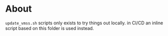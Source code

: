 About
===

`update_vmss.sh` scripts only exists to try things out locally.
in CI/CD an inline script based on this folder is used instead.